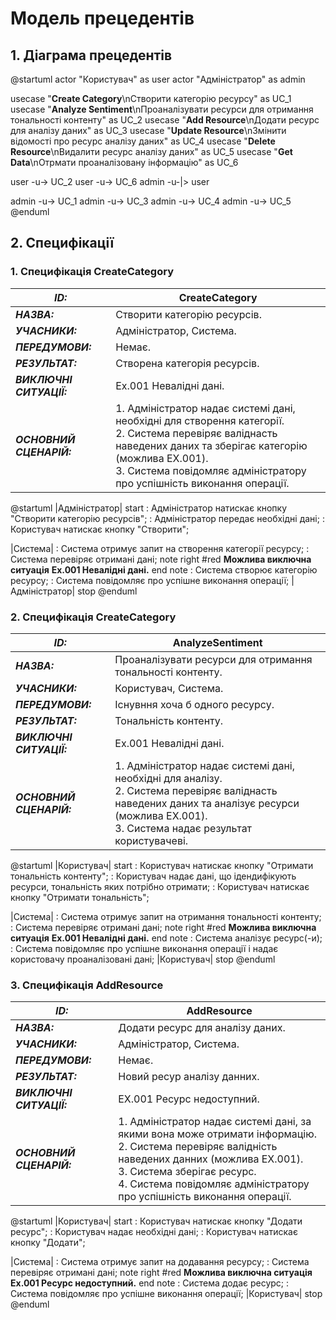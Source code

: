 # Модель прецедентів

## 1. Діаграма прецедентів

@startuml
actor "Користувач" as user
actor "Адміністратор" as admin

usecase "<b>Create Category</b>\nСтворити категорію ресурсу" as UC_1
usecase "<b>Analyze Sentiment</b>\nПроаналізувати ресурси для отримання тональності контенту" as UC_2
usecase "<b>Add Resource</b>\nДодати ресурс для аналізу даних" as UC_3
usecase "<b>Update Resource</b>\nЗмінити відомості про ресурс аналізу даних" as UC_4
usecase "<b>Delete Resource</b>\nВидалити ресурс аналізу даних" as UC_5
usecase "<b>Get Data</b>\nОтрмати проаналізовану інформацію" as UC_6

user -u-> UC_2
user -u-> UC_6
admin -u-|> user

admin -u-> UC_1
admin -u-> UC_3
admin -u-> UC_4
admin -u-> UC_5
@enduml

## 2. Специфікації

### 1. Специфікація CreateCategory

| **_ID:_**                | CreateCategory                                                                                                                                                                                                                                      |
| ------------------------ | --------------------------------------------------------------------------------------------------------------------------------------------------------------------------------------------------------------------------------------------------- |
| **_НАЗВА:_**             | Створити категорію ресурсів.                                                                                                                                                                                                                        |
| **_УЧАСНИКИ:_**          | Адміністратор, Система.                                                                                                                                                                                                                             |
| **_ПЕРЕДУМОВИ:_**        | Немає.                                                                                                                                                                                                                                              |
| **_РЕЗУЛЬТАТ:_**         | Створена категорія ресурсів.                                                                                                                                                                                                                        |
| **_ВИКЛЮЧНІ СИТУАЦІЇ:_** | Ex.001 Невалідні дані.                                                                                                                                                                                                                              |
| **_ОСНОВНИЙ СЦЕНАРІЙ:_** | 1. Адміністратор надає системі дані, необхідні для створення категорії. <br/> 2. Система перевіряє валіднасть наведених даних та зберігає категорію (можлива EX.001). <br/> 3. Система повідомляє адміністратору про успішність виконання операції. |

@startuml
|Адміністратор|
start
: Адміністратор натискає кнопку "Створити категорію ресурсів";
: Адміністратор передає необхідні дані;
: Користувач натискає кнопку "Створити";

|Система|
: Система отримує запит на створення категорії ресурсу;
: Система перевіряє отримані дані;
note right #red
<b>Можлива виключна ситуація</b>
<b>Ex.001 Невалідні дані.</b>
end note
: Система створює категорію ресурсу;
: Система повідомляє про успішне виконання операції;
|Адміністратор|
stop
@enduml

### 2. Специфікація CreateCategory

| **_ID:_**                | AnalyzeSentiment                                                                                                                                                                                        |
| ------------------------ | ------------------------------------------------------------------------------------------------------------------------------------------------------------------------------------------------------- |
| **_НАЗВА:_**             | Проаналізувати ресурси для отримання тональності контенту.                                                                                                                                              |
| **_УЧАСНИКИ:_**          | Користувач, Система.                                                                                                                                                                                    |
| **_ПЕРЕДУМОВИ:_**        | Існувння хоча б одного ресурсу.                                                                                                                                                                         |
| **_РЕЗУЛЬТАТ:_**         | Тональність контенту.                                                                                                                                                                                   |
| **_ВИКЛЮЧНІ СИТУАЦІЇ:_** | Ex.001 Невалідні дані.                                                                                                                                                                                  |
| **_ОСНОВНИЙ СЦЕНАРІЙ:_** | 1. Адміністратор надає системі дані, необхідні для аналізу. <br/> 2. Система перевіряє валіднасть наведених даних та аналізує ресурси (можлива EX.001). <br/> 3. Система надає результат користувачеві. |

@startuml
|Користувач|
start
: Користувач натискає кнопку "Отримати тональність контенту";
: Користувач надає дані, що ідендифікують ресурси, тональність яких потрібно отримати;
: Користувач натискає кнопку "Отримати тональність";

|Система|
: Система отримує запит на отримання тональності контенту;
: Система перевіряє отримані дані;
note right #red
<b>Можлива виключна ситуація</b>
<b>Ex.001 Невалідні дані.</b>
end note
: Система аналізує ресурс(-и);
: Система повідомляє про успішне виконання операції і надає користовачу проаналізовані дані;
|Користувач|
stop
@enduml

### 3. Специфікація AddResource

| **_ID:_**                | AddResource                                                                                                                                                                                                                                                           |
| ------------------------ | --------------------------------------------------------------------------------------------------------------------------------------------------------------------------------------------------------------------------------------------------------------------- |
| **_НАЗВА:_**             | Додати ресурс для аналізу даних.                                                                                                                                                                                                                                      |
| **_УЧАСНИКИ:_**          | Адміністратор, Система.                                                                                                                                                                                                                                               |
| **_ПЕРЕДУМОВИ:_**        | Немає.                                                                                                                                                                                                                                                                |
| **_РЕЗУЛЬТАТ:_**         | Новий ресур аналізу данних.                                                                                                                                                                                                                                           |
| **_ВИКЛЮЧНІ СИТУАЦІЇ:_** | EX.001 Ресурс недоступний.                                                                                                                                                                                                                                            |
| **_ОСНОВНИЙ СЦЕНАРІЙ:_** | 1. Адміністратор надає системі дані, за якими вона може отримати інформацію. <br/> 2. Система перевіряє валідність наведених данних (можлива EX.001). <br/> 3. Система зберігає ресурс. <br/> 4. Система повідомляє адміністратору про успішність виконання операції. |

@startuml
|Користувач|
start
: Користувач натискає кнопку "Додати ресурс";
: Користувач надає необхідні дані;
: Користувач натискає кнопку "Додати";

|Система|
: Система отримує запит на додавання ресурсу;
: Система перевіряє отримані дані;
note right #red
<b>Можлива виключна ситуація</b>
<b>Ex.001 Ресурс недоступний.</b>
end note
: Система додає ресурс;
: Система повідомляє про успішне виконання операції;
|Користувач|
stop
@enduml
